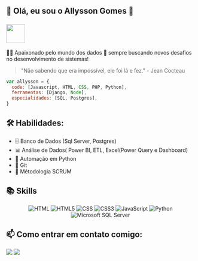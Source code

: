 ## 👋 Olá, eu sou o Allysson Gomes 👋
### <img src="https://media.giphy.com/media/v1.Y2lkPTc5MGI3NjExa245ZnpwenFsNWxlM2pyOGR2ZmZteGhkOG5ycTI1cWJsa3ZsdXBvcCZlcD12MV9pbnRlcm5hbF9naWZfYnlfaWQmY3Q9Zw/1ROWyksAay7f0qLed0/giphy.gif" width="50">

👨‍💻 Apaixonado pelo mundo dos dados 🎲 sempre buscando novos desafios no desenvolvimento de sistemas!

> "Não sabendo que era impossível, ele foi lá e fez." - Jean Cocteau

```javascript
var allysson = {
  code: [Javascript, HTML, CSS, PHP, Python],
  ferramentas: [Django, Node],
  especialidades: [SQL, Postgres],
}
```

## 🛠️ Habilidades: 
- 🗄️ Banco de Dados (Sql Server, Postgres)
- 📊 Análise de Dados( Power BI, ETL, Excel(Power Query e Dashboard)
- 🤖 Automação em Python
- 🔄 Git
- 👥 Métodologia SCRUM
  
 ## 📚 Skills
<p align="center">
  <img alt="HTML"  src="https://img.shields.io/badge/HTML-239120?style=for-the-badge&logo=html5&logoColor=white">
  <img alt="HTML5" src="https://img.shields.io/badge/HTML5-E34F26?style=for-the-badge&logo=html5&logoColor=white">
  <img alt="CSS"  src="https://img.shields.io/badge/CSS-239120?&style=for-the-badge&logo=css3&logoColor=white">
  <img alt="CSS3" src="https://img.shields.io/badge/CSS3-1572B6?style=for-the-badge&logo=css3&logoColor=white">
  <img alt="JavaScript" src="https://img.shields.io/badge/JavaScript-F7DF1E?style=for-the-badge&logo=javascript&logoColor=black">
  <img alt="Python" src="https://img.shields.io/badge/Python-14354C?style=for-the-badge&logo=python&logoColor=white">
  <img alt="Microsoft SQL Server" src="https://img.shields.io/badge/Microsoft_SQL_Server-CC2927?style=for-the-badge&logo=microsoft-sql-server&logoColor=white">
</p>

## 📫 Como entrar em contato comigo:
<div>
<!-- <a href="https://instagram.com/emailawsgomes@gmail.com" target="_blank"><img loading="lazy" src="https://img.shields.io/badge/-Instagram-%23E4405F?style=for-the-badge&logo=instagram&logoColor=white" target="_blank"></a> -->
<a href = "mailto:emailawsgomes@gmail.com"><img loading="lazy" src="https://img.shields.io/badge/Gmail-D14836?style=for-the-badge&logo=gmail&logoColor=white" target="_blank"></a>
<a href="https://www.linkedin.com/in/awgomes" target="_blank"><img loading="lazy" src="https://img.shields.io/badge/-LinkedIn-%230077B5?style=for-the-badge&logo=linkedin&logoColor=white" target="_blank"></a>   
</div>

